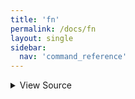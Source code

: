 ```yaml
---
title: 'fn'
permalink: /docs/fn
layout: single
sidebar:
  nav: 'command_reference'
---
```




<details>
  <summary>View Source</summary>

{% highlight sh %}

local functionName="$1"

# Write the function
!fn --shellpen-private writeDSL writeln "$functionName() {"

# Push the DSL command to run to CLOSE this block
!fn --shellpen-private contexts push "}"
{% endhighlight %}

</details>









